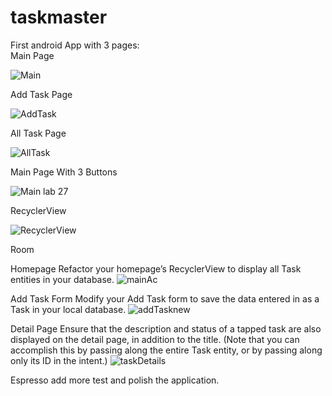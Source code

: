 # taskmaster
First android App with 3 pages:    
Main Page    

![Main](https://user-images.githubusercontent.com/97651232/165224509-2722a86b-879c-4746-8b5a-c5baaa0458ec.png) 

Add Task Page    

![AddTask](https://user-images.githubusercontent.com/97651232/165224452-d98fd71d-33f1-46d9-b15f-52c824494d3c.png)   

All Task Page    

![AllTask](https://user-images.githubusercontent.com/97651232/165224489-b1d3c8a4-3e3e-428d-b2eb-4711a2ea812e.png)

Main Page With 3 Buttons

![Main lab 27](https://user-images.githubusercontent.com/97651232/165657489-80b9c426-b673-4d1f-bccd-01aeb474d880.png)
  

RecyclerView

![RecyclerView](https://user-images.githubusercontent.com/97651232/171005569-8f4f4dea-8038-4250-a8e4-0cd34ee873e8.png)

Room

Homepage
Refactor your homepage’s RecyclerView to display all Task entities in your database.
![mainAc](https://user-images.githubusercontent.com/97651232/171950781-a1c1f98f-c51c-45f3-b045-b45deb0c71ea.png)

Add Task Form
Modify your Add Task form to save the data entered in as a Task in your local database.
![addTasknew](https://user-images.githubusercontent.com/97651232/171950998-a968f8c5-9b13-4aaa-82e9-95b9e8b3d5d1.png)

Detail Page
Ensure that the description and status of a tapped task are also displayed on the detail page, in addition to the title. (Note that you can accomplish this by passing along the entire Task entity, or by passing along only its ID in the intent.)
![taskDetails](https://user-images.githubusercontent.com/97651232/171951167-ca8b1622-04b7-4c03-a0f0-b571def4d355.png)

Espresso
add more test and polish the application.   